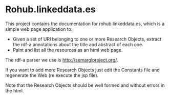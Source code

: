 Rohub.linkeddata.es
==

This project contains the documentation for rohub.linkeddata.es, which is a simple web page application to:

* Given a set of URI belonging to one or more Research Objects, extract the rdf-a annotations about the title and abstract of each one.
* Paint and list all the resources as an html web page.

The rdf-a parser we use is http://semarglproject.org/. 

If you want to add more Research Objects just edit the Constants file and regenerate the Web (re execute the jsp file). 

Note that the Research Objects should be well formed and without errors in the html.